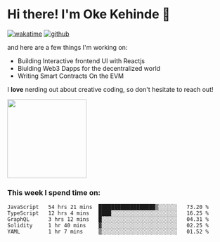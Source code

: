 # Hi there! I'm Oke Kehinde :cowboy_hat_face:

[![wakatime](https://wakatime.com/badge/user/5f3f42a0-7b4f-4c4b-b2da-012c5ac2fa62.svg)](https://wakatime.com/@5f3f42a0-7b4f-4c4b-b2da-012c5ac2fa62)
[![github](https://img.shields.io/github/followers/okeken?logo=github&style=plastic)](https://github.com/okeken?tab=followers)

and here are a few things I'm working on:

- Building Interactive frontend UI with Reactjs
- Biulding Web3 Dapps for the decentralized world
- Writing Smart Contracts On the EVM

I **love** nerding out about creative coding, so don't hesitate to reach out!


<img height="180em" src="https://github-readme-stats.vercel.app/api?username=okeken&show_icons=true&hide_border=true&&count_private=true&include_all_commits=true" />

### This week I spend time on:

<!--START_SECTION:waka-->
```text
JavaScript   54 hrs 21 mins  ██████████████████▒░░░░░░   73.20 % 
TypeScript   12 hrs 4 mins   ████░░░░░░░░░░░░░░░░░░░░░   16.25 % 
GraphQL      3 hrs 12 mins   █░░░░░░░░░░░░░░░░░░░░░░░░   04.31 % 
Solidity     1 hr 40 mins    ▓░░░░░░░░░░░░░░░░░░░░░░░░   02.25 % 
YAML         1 hr 7 mins     ▒░░░░░░░░░░░░░░░░░░░░░░░░   01.52 % 
```
<!--END_SECTION:waka-->
